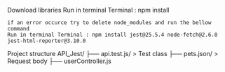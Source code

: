 Download libraries 
    Run in terminal Terminal : npm install

    if an error occurce try to delete node_modules and run the bellow command
    Run in terminal Terminal : npm install jest@25.5.4 node-fetch@2.6.0 jest-html-reporter@3.10.0

Project structure 
API_Jest/
├── api.test.js/      > Test class
├── pets.json/        > Request body
├── userController.js
